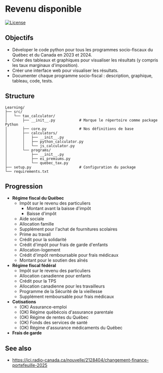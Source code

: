 # Revenu disponible

[![License](https://img.shields.io/badge/license-MIT-blue.svg)](LICENSE)

<!--
See https://github.com/chonkie-ai/chonkie
-->

## Objectifs

- Déveloper le code python pour tous les programmes socio-fiscaux du Québec et du Canada en 2023 et 2024.
- Créer des tableaux et graphiques pour visualiser les résultats (y compris les taux marginaux d'imposition).
- Créer une interface web pour visualiser les résultats.
- Documenter chaque programme socio-fiscal : description, graphique, tableau, code, tests.

## Structure

```plaintext
Learning/
├── src/
│   └── tax_calculator/
│       ├── __init__.py           # Marque le répertoire comme package Python
│       ├── core.py               # Nos définitions de base
│       ├── calculators/
│       │   ├── __init__.py
│       │   ├── python_calculator.py
│       │   └── js_calculator.py
│       └── programs/
│           ├── __init__.py
│           ├── ei_premiums.py
│           └── quebec_tax.py
├── setup.py                      # Configuration du package
└── requirements.txt
``` 

## Progression

- **Régime fiscal du Québec**
  - Impôt sur le revenu des particuliers
    - Montant avant la baisse d'impôt
    - Baisse d'impôt
  - Aide sociale
  - Allocation famille
  - Supplément pour l'achat de fournitures scolaires
  - Prime au travail
  - Crédit pour la solidarité
  - Crédit d'impôt pour frais de garde d'enfants
  - Allocation-logement 
  - Crédit d'impôt remboursable pour frais médicaux
  - Montant pour le soutien des aînés
- **Régime fiscal fédéral**
  - Impôt sur le revenu des particuliers
  - Allocation canadienne pour enfants
  - Crédit pour la TPS
  - Allocation canadienne pour les travailleurs 
  - Programme de la Sécurité de la vieillesse
  - Supplément remboursable pour frais médicaux
- **Cotisations**
  - (OK) Assurance-emploi
  - (OK) Régime québécois d'assurance parentale
  - (OK) Régime de rentes du Québec
  - (OK) Fonds des services de santé
  - (OK) Régime d'assurance médicaments du Québec
- **Frais de garde**

## See also

- https://ici.radio-canada.ca/nouvelle/2128404/changement-finance-portefeuille-2025
